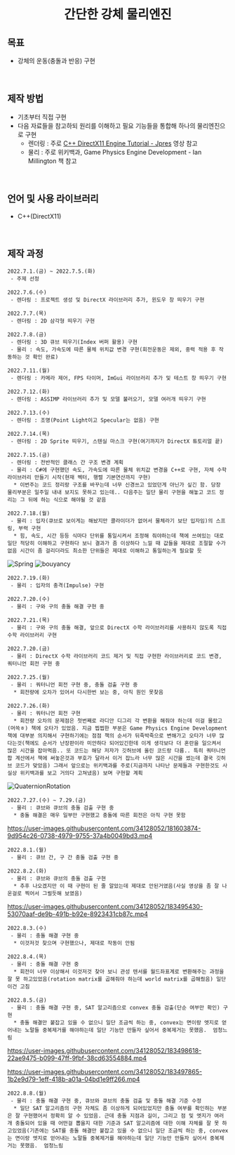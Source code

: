 <h1 align="center"> 간단한 강체 물리엔진 </h2>  

## 목표
 * 강체의 운동(충돌과 반응) 구현
<br>

## 제작 방법  
 * 기초부터 직접 구현
 * 다음 자료들을 참고하되 원리를 이해하고 필요 기능들을 통합해 하나의 물리엔진으로 구현 
   * 렌더링 : 주로 [C++ DirectX11 Engine Tutorial - Jpres](https://www.youtube.com/watch?v=gQIG77PfLgo&list=PLcacUGyBsOIBlGyQQWzp6D1Xn6ZENx9Y2) 영상 참고
   * 물리 : 주로 위키백과, Game Physics Engine Development - Ian Millington 책 참고
<br>

## 언어 및 사용 라이브러리 
 * C++(DirectX11)
<br>

## 제작 과정  
```
2022.7.1.(금) ~ 2022.7.5.(화)
 - 주제 선정
```
```
2022.7.6.(수)
 - 렌더링 : 프로젝트 생성 및 DirectX 라이브러리 추가, 윈도우 창 띄우기 구현
```
```
2022.7.7.(목)
 - 렌더링 : 2D 삼각형 띄우기 구현
```
```
2022.7.8.(금)
 - 렌더링 : 3D 큐브 띄우기(Index 버퍼 활용) 구현
 - 물리 : 속도, 가속도에 따른 물체 위치값 변경 구현(회전운동은 제외, 중력 적용 후 작동하는 것 확인 완료)
```
```
2022.7.11.(월)
 - 렌더링 : 카메라 제어, FPS 타이머, ImGui 라이브러리 추가 및 테스트 창 띄우기 구현
```
```
2022.7.12.(화)
 - 렌더링 : ASSIMP 라이브러리 추가 및 모델 불러오기, 모델 여러개 띄우기 구현
```
```
2022.7.13.(수)
 - 렌더링 : 조명(Point Light이고 Specular는 없음) 구현
```
```
2022.7.14.(목)
 - 렌더링 : 2D Sprite 띄우기, 스텐실 마스크 구현(여기까지가 DirectX 튜토리얼 끝)
```
```
2022.7.15.(금)
 - 렌더링 : 전반적인 클래스 간 구조 변경 계획
 - 물리 : C#에 구현했던 속도, 가속도에 따른 물체 위치값 변경을 C++로 구현, 자체 수학 라이브러리 만들기 시작(현재 벡터, 행렬 기본연산까지 구현)
  * 이번주는 코드 정리랑 구조를 바꾸는데 너무 신경쓰고 있었던게 아닌가 싶긴 함. 당장 물리부분은 일주일 내내 보지도 못하고 있는데.. 다음주는 일단 물리 구현을 해놓고 코드 정리는 그 뒤에 하는 식으로 해야될 것 같음
```
```
2022.7.18.(월)
 - 물리 : 입자(큐브로 보이게는 해놨지만 콜라이더가 없어서 물체라기 보단 입자임)의 스프링, 부력 구현
  * 힘, 속도, 시간 등등 식마다 단위를 통일시켜서 조정해 줘야하는데 책에 쓰여있는 대로 일단 적당히 이해하고 구현하다 보니 결과가 좀 이상하다 느낄 때 값들을 제대로 조절할 수가 없음 시간이 좀 걸리더라도 최소한 단위들은 제대로 이해하고 통일하는게 필요할 듯
```
![Spring](https://user-images.githubusercontent.com/34128052/179560080-97e50322-2708-4488-a20b-326b394ad5c5.gif)
![bouyancy](https://user-images.githubusercontent.com/34128052/179559765-c32a298d-3b91-4848-943f-b6740a9cdec6.gif)

```
2022.7.19.(화)
 - 물리 : 입자의 충격(Impulse) 구현
```
```
2022.7.20.(수)
 - 물리 : 구와 구의 충돌 해결 구현 중
```
```
2022.7.21.(목)
 - 물리 : 구와 구의 충돌 해결, 앞으로 DirectX 수학 라이브러리를 사용하지 않도록 직접 수학 라이브러리 구현
```
```
2022.7.20.(금)
 - 물리 : DirectX 수학 라이브러리 코드 제거 및 직접 구현한 라이브러리로 코드 변경, 쿼터니언 회전 구현 중
```
```
2022.7.25.(월)
 - 물리 : 쿼터니언 회전 구현 중, 충돌 검출 구현 중
  * 회전량에 오차가 있어서 다시한번 보는 중, 아직 원인 못찾음
```
```
2022.7.26.(화)
 - 물리 : 쿼터니언 회전 구현
  * 회전량 오차의 문제점은 첫번째로 라디안 디그리 각 변환을 해줘야 하는데 이걸 몰랐고(머쓱ㅎ) 책에 오타가 있었음. 지금 찝찝한 부분은 Game Physics Engine Development 책에 대부분 의지해서 구현하기에는 점점 책의 순서가 뒤죽박죽으로 변해가고 오타가 너무 많다는것(책에도 순서가 난장판이라 미안하다 되어있긴한데 이게 생각보다 더 혼란을 일으켜서 많은 시간을 잡아먹음.. 또 코드는 해당 저자가 깃허브에 올린 코드랑 다름.. 특히 쿼터니언 합 계산에서 책에 써놓은것과 부호가 달라서 이거 잡느라 너무 많은 시간을 썼는데 결국 깃허브 코드가 맞았음) 그래서 앞으로는 위키백과를 주로(지금까지 나타난 문제들과 구현한것도 사실상 위키백과를 보고 거의다 고쳐냈음) 보며 구현할 계획
```
![QuaternionRotation](https://user-images.githubusercontent.com/34128052/181599657-6104dcbf-189a-4f87-a882-ddcf09784d68.gif)

```
2022.7.27.(수) ~ 7.29.(금)
 - 물리 : 큐브와 큐브의 충돌 검출 구현 중
  * 충돌 해결은 매우 일부만 구현했고 충돌에 따른 회전은 아직 구현 못함 
```
https://user-images.githubusercontent.com/34128052/181603874-9d954c26-0738-4979-9755-37a4b0049bd3.mp4

```
2022.8.1.(월)
 - 물리 : 큐브 간, 구 간 충돌 검출 구현 중
```
```
2022.8.2.(화)
 - 물리 : 큐브와 큐브의 충돌 검출 구현
  * 추후 나오겠지만 이 때 구현이 된 줄 알았는데 제대로 안된거였음(사실 영상을 좀 잘 나온걸로 찍어서 그럴듯해 보였음)
```
https://user-images.githubusercontent.com/34128052/183495430-53070aaf-de9b-491b-b92e-8923431cb87c.mp4


```
2022.8.3.(수)
 - 물리 : 충돌 해결 구현 중
  * 이것저것 찾으며 구현했으나, 제대로 작동이 안됨
```
```
2022.8.4.(목)
 - 물리 : 충돌 해결 구현 중
  * 회전이 너무 이상해서 이것저것 찾아 보니 관성 텐서를 월드좌표계로 변환해주는 과정을 잘 못 하고있었음(rotation matrix를 곱해줘야 하는데 world matrix를 곱해줬음) 일단 이건 고침
```
```
2022.8.5.(금)
 - 물리 : 충돌 해결 구현 중, SAT 알고리즘으로 convex 충돌 검출(단순 여부만 확인) 구현
  * 충돌 해결만 붙잡고 있을 수 없으니 일단 조금씩 하는 중, convex는 면이랑 엣지로 얻어내는 노말들 중복제거를 해야하는데 일단 기능만 만들자 싶어서 중복제거는 못했음.  엄청느림 
```
https://user-images.githubusercontent.com/34128052/183498618-22ae9475-b099-47ff-9fbf-38cd63554884.mp4

https://user-images.githubusercontent.com/34128052/183497865-1b2e9d79-1eff-418b-a01a-04bd1e9ff266.mp4

```
2022.8.8.(월)
 - 물리 : 충돌 해결 구현 중, 큐브와 큐브의 충돌 검출 및 충돌 해결 기준 수정
  * 일단 SAT 알고리즘의 구현 자체도 좀 이상하게 되어있었지만 충돌 여부를 확인하는 부분은 잘 구현했어서 정확히 알 수 있었음. 근데 충돌 지점과 길이, 그리고 점 및 엣지가 여러개 충돌되어 있을 때 어떤걸 뽑을지 대한 기준과 SAT 알고리즘에 대한 이해 자체를 잘 못 하고있었음(기존에는 SAT를 충돌 해결만 붙잡고 있을 수 없으니 일단 조금씩 하는 중, convex는 면이랑 엣지로 얻어내는 노말들 중복제거를 해야하는데 일단 기능만 만들자 싶어서 중복제거는 못했음.  엄청느림 
```
